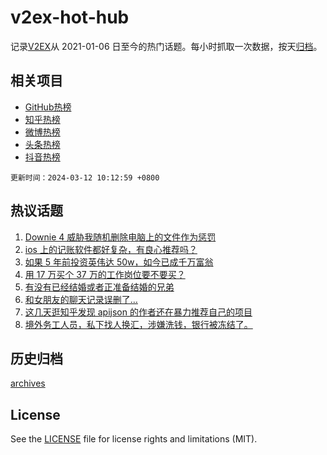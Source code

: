 # v2ex-hot-hub

 记录[V2EX](https://www.v2ex.com/)从 2021-01-06 日至今的热门话题。每小时抓取一次数据，按天[归档](archives)。
 
 ## 相关项目

- [GitHub热榜](https://github.com/lonnyzhang423/github-hot-hub)
- [知乎热榜](https://github.com/lonnyzhang423/zhihu-hot-hub)
- [微博热榜](https://github.com/lonnyzhang423/weibo-hot-hub)
- [头条热榜](https://github.com/lonnyzhang423/toutiao-hot-hub)
- [抖音热榜](https://github.com/lonnyzhang423/douyin-hot-hub)


 `更新时间：2024-03-12 10:12:59 +0800`

## 热议话题

1. [Downie 4 威胁我随机删除电脑上的文件作为惩罚](https://www.v2ex.com/t/1022505)
1. [ios 上的记账软件都好复杂，有良心推荐吗？](https://www.v2ex.com/t/1022462)
1. [如果 5 年前投资英伟达 50w，如今已成千万富翁](https://www.v2ex.com/t/1022463)
1. [用 17 万买个 37 万的工作岗位要不要买？](https://www.v2ex.com/t/1022556)
1. [有没有已经结婚或者正准备结婚的兄弟](https://www.v2ex.com/t/1022455)
1. [和女朋友的聊天记录误删了…](https://www.v2ex.com/t/1022446)
1. [这几天逛知乎发现 apijson 的作者还在暴力推荐自己的项目](https://www.v2ex.com/t/1022435)
1. [境外务工人员，私下找人换汇，涉嫌洗钱，银行被冻结了。](https://www.v2ex.com/t/1022476)

## 历史归档

[archives](archives)

## License

See the [LICENSE](LICENSE) file for license rights and limitations (MIT).
